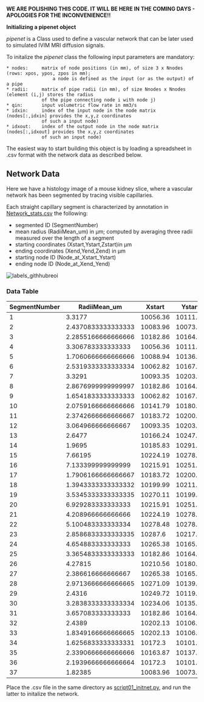 **WE ARE POLISHING THIS CODE. IT WILL BE HERE IN THE COMING DAYS - APOLOGIES FOR THE INCONVENIENCE!!**

**Initializing a pipenet object**

_pipenet_ is a Class used to define a vascular network that can be later used to simulated IVIM MRI diffusion signals. 

To initalize the _pipenet_ class the following input parameters are mandatory:

    * nodes:     matrix of node positions (in mm), of size 3 x Nnodes (rows: xpos, ypos, zpos in mm);
                     a node is defined as the input (or as the output) of a pipe
    * radii:     matrix of pipe radii (in mm), of size Nnodes x Nnodes (element (i,j) stores the radius
                 of the pipe connecting node i with node j)
    * qin:       input volumetric flow rate in mm3/s
    * idxin:     index of the input node in the node matrix (nodes[:,idxin] provides the x,y,z coordinates
                 of such a input node)
    * idxout:    index of the output node in the node matrix (nodes[:,idxout] provides the x,y,z coordinates
                 of such an input node)

The easiest way to start building this object is by loading a spreadsheet in .csv format with the network data as described below.

## Network Data
Here we have a histology image of a mouse kidney slice, where a vascular network has been segmented by tracing visible capillaries.

Each straight capillary segment is characterized by annotation in [Network_stats.csv](./Network_stats.csv.) the following:
- segmented ID (SegmentNumber)
- mean radius (RadiiMean_um) in µm; computed by averaging three radii measured over the length of a segment
- starting coordinates (Xstart,Ystart,Zstart)in µm
- ending coordinates (Xend,Yend,Zend) in µm
- starting node ID (Node_at_Xstart_Ystart)
- ending node ID (Node_at_Xend_Yend)
  
![labels_githhubreoi](https://github.com/user-attachments/assets/0364164f-4f12-4cf2-9fae-3c7f37770e81)

### Data Table

| SegmentNumber | RadiiMean_um      | Xstart      | Ystart     | Zstart | Xend        | Yend       | Zend | Node_at_Xstart_Ystart | Node_at_Xend_Yend |
|---------------|-------------------|-------------|------------|--------|-------------|------------|------|-----------------------|-------------------|
| 1             | 3.3177            | 10056.36    | 10111.85   | 0      | 10083.96    | 10073.92   | 0    | 0                     | 1                 |
| 2             | 2.4370833333333333| 10083.96    | 10073.92   | 0      | 10182.86    | 10164.91   | 0    | 1                     | 2                 |
| 3             | 2.2855166666666666| 10182.86    | 10164.91   | 0      | 10088.94    | 10136.81   | 0    | 2                     | 3                 |
| 4             | 3.306783333333333 | 10056.36    | 10111.85   | 0      | 10088.94    | 10136.81   | 0    | 0                     | 3                 |
| 5             | 1.7060666666666666| 10088.94    | 10136.81   | 0      | 10062.82    | 10167.82   | 0    | 3                     | 4                 |
| 6             | 2.5319333333333334| 10062.82    | 10167.82   | 0      | 10093.35    | 10203.21   | 0    | 4                     | 5                 |
| 7             | 3.3291            | 10093.35    | 10203.21   | 0      | 10141.79    | 10180.75   | 0    | 5                     | 6                 |
| 8             | 2.8676999999999997| 10182.86    | 10164.91   | 0      | 10141.79    | 10180.75   | 0    | 2                     | 6                 |
| 9             | 1.6541833333333333| 10062.82    | 10167.82   | 0      | 10141.79    | 10180.75   | 0    | 4                     | 6                 |
| 10            | 2.0759166666666666| 10141.79    | 10180.75   | 0      | 10183.72    | 10200.81   | 0    | 6                     | 7                 |
| 11            | 2.3742666666666667| 10183.72    | 10200.81   | 0      | 10166.24    | 10247.25   | 0    | 7                     | 8                 |
| 12            | 3.064966666666667 | 10093.35    | 10203.21   | 0      | 10166.24    | 10247.25   | 0    | 5                     | 8                 |
| 13            | 2.6477            | 10166.24    | 10247.25   | 0      | 10185.83    | 10291.86   | 0    | 8                     | 9                 |
| 14            | 1.9695            | 10185.83    | 10291.86   | 0      | 10224.19    | 10278.96   | 0    | 9                     | 10                |
| 15            | 7.66195           | 10224.19    | 10278.96   | 0      | 10215.91    | 10251.86   | 0    | 10                    | 11                |
| 16            | 7.133399999999999 | 10215.91    | 10251.86   | 0      | 10199.99    | 10211.34   | 0    | 11                    | 12                |
| 17            | 1.7906166666666667| 10183.72    | 10200.81   | 0      | 10199.99    | 10211.34   | 0    | 7                     | 12                |
| 18            | 1.3943333333333332| 10199.99    | 10211.34   | 0      | 10270.11    | 10199.48   | 0    | 12                    | 13                |
| 19            | 3.5345333333333335| 10270.11    | 10199.48   | 0      | 10287.6     | 10217.21   | 0    | 13                    | 14                |
| 20            | 6.929283333333333 | 10215.91    | 10251.86   | 0      | 10287.6     | 10217.21   | 0    | 11                    | 14                |
| 21            | 4.208966666666666 | 10224.19    | 10278.96   | 0      | 10278.48    | 10278.52   | 0    | 10                    | 15                |
| 22            | 5.100483333333334 | 10278.48    | 10278.52   | 0      | 10287.6     | 10217.21   | 0    | 15                    | 14                |
| 23            | 2.8586833333333335| 10287.6     | 10217.21   | 0      | 10310.79    | 10215.24   | 0    | 14                    | 16                |
| 24            | 4.654883333333333 | 10265.38    | 10165.38   | 0      | 10287.6     | 10217.21   | 0    | 17                    | 14                |
| 25            | 3.3654833333333333| 10182.86    | 10164.91   | 0      | 10210.56    | 10180.14   | 0    | 2                     | 18                |
| 26            | 4.27815           | 10210.56    | 10180.14   | 0      | 10265.38    | 10165.38   | 0    | 18                    | 17                |
| 27            | 2.386616666666667 | 10265.38    | 10165.38   | 0      | 10271.09    | 10139.0    | 0    | 17                    | 19                |
| 28            | 2.9713666666666665| 10271.09    | 10139.0    | 0      | 10249.72    | 10119.15   | 0    | 19                    | 20                |
| 29            | 2.4316            | 10249.72    | 10119.15   | 0      | 10234.06    | 10135.73   | 0    | 20                    | 21                |
| 30            | 3.2838333333333334| 10234.06    | 10135.73   | 0      | 10210.74    | 10131.01   | 0    | 21                    | 22                |
| 31            | 3.657083333333333 | 10182.86    | 10164.91   | 0      | 10210.74    | 10131.01   | 0    | 2                     | 22                |
| 32            | 2.4389            | 10202.13    | 10106.51   | 0      | 10210.74    | 10131.01   | 0    | 23                    | 22                |
| 33            | 1.8349166666666665| 10202.13    | 10106.51   | 0      | 10172.3     | 10101.79   | 0    | 23                    | 24                |
| 34            | 1.6256833333333331| 10172.3     | 10101.79   | 0      | 10163.87    | 10137.31   | 0    | 24                    | 25                |
| 35            | 2.3390666666666666| 10163.87    | 10137.31   | 0      | 10182.86    | 10164.91   | 0    | 25                    | 2                 |
| 36            | 2.1939666666666664| 10172.3     | 10101.79   | 0      | 10134.48    | 10068.24   | 0    | 24                    | 26                |
| 37            | 1.82385           | 10083.96    | 10073.92   | 0      | 10134.48    | 10068.24   | 0    | 1                     | 26                |




Place the .csv file in the same directory as [script01_initnet.py](./script01_initnet.py), and run the latter to initalize the network.  
